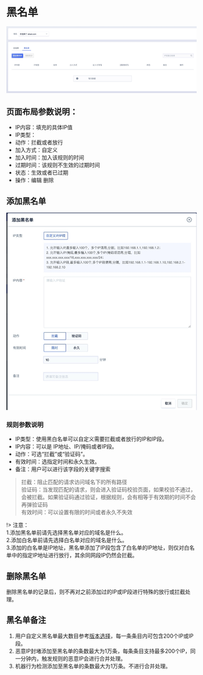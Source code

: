 # 黑名单
![-w1259](/images/15971407343027.jpg)

## 页面布局参数说明：

  - IP内容：填充的具体IP值
  - IP类型：
  - 动作：拦截或者放行
  - 加入方式：自定义
  - 加入时间：加入该规则的时间
  - 过期时间：该规则不生效的过期时间
  - 状态：生效或者已过期
  - 操作：编辑 删除

## 添加黑名单
![](/images/15971407459369.jpg)

### 规则参数说明

  - IP类型：使用黑白名单可以自定义需要拦截或者放行的IP和IP段。
  - IP内容：可以是 IP地址、IP/掩码或者IP段。
  - 动作：可选“拦截”或“验证码”。
  - 有效时间：选指定时间和永久生效。
  - 备注：用户可以进行该字段的关键字搜索

> 拦截：阻止匹配的请求访问域名下的所有路径  
> 验证码：当发现匹配的请求，则会进入验证码校验页面，如果校验不通过，会被拦截。如果验证码通过验证，根据规则，会有相等于有效期的时间不会再弹验证码  
> 有效时间：可以设置有限的时间或者永久不失效  


!> 注意：  
1.添加黑名单前请先选择黑名单对应的域名是什么。  
2.添加白名单前请先选择白名单对应的域名是什么。  
3.添加的白名单是IP地址，黑名单添加了IP段包含了白名单的IP地址，则仅对白名单中的指定IP地址进行放行，其余同网段IP仍然会拦截。  

## 删除黑名单
删除黑名单的记录后，则不再对之前添加过的IP或IP段进行特殊的放行或拦截处理。

## 黑名单备注
1. 用户自定义黑名单最大数目参考[版本选择](/uewaf/steer/Version_selection)，每一条条目内可包含200个IP或IP段。
2. 恶意IP封堵添加至黑名单的条数最大为1万条，每条条目支持最多200个IP，同一分钟内，触发规则的恶意IP会进行合并处理。
3. 机器行为检测添加至黑名单的条数最大为1万条。不进行合并处理。


